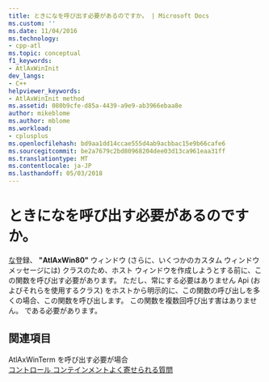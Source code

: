```yaml
---
title: ときになを呼び出す必要があるのですか。 | Microsoft Docs
ms.custom: ''
ms.date: 11/04/2016
ms.technology:
- cpp-atl
ms.topic: conceptual
f1_keywords:
- AtlAxWinInit
dev_langs:
- C++
helpviewer_keywords:
- AtlAxWinInit method
ms.assetid: 080b9cfe-d85a-4439-a9e9-ab3966ebaa8e
author: mikeblome
ms.author: mblome
ms.workload:
- cplusplus
ms.openlocfilehash: bd9aa1dd14ccae555d4ab9acbbac15e9b66cafe6
ms.sourcegitcommit: be2a7679c2bd80968204dee03d13ca961eaa31ff
ms.translationtype: MT
ms.contentlocale: ja-JP
ms.lasthandoff: 05/03/2018
---
```

# <a name="when-do-i-need-to-call-atlaxwininit"></a>ときになを呼び出す必要があるのですか。

[な](reference/composite-control-global-functions.md#atlaxwininit)登録、 **"AtlAxWin80"** ウィンドウ (さらに、いくつかのカスタム ウィンドウ メッセージには) クラスのため、ホスト ウィンドウを作成しようとする前に、この関数を呼び出す必要があります。 ただし、常にする必要はありません Api (およびそれらを使用するクラス) をホストから明示的に、この関数の呼び出しを多くの場合、この関数を呼び出します。 この関数を複数回呼び出す害はありません。 である必要があります。  
  
## <a name="see-also"></a>関連項目  
 AtlAxWinTerm を呼び出す必要が場合     
 [コントロール コンテインメントよく寄せられる質問](../atl/atl-control-containment-faq.md)
